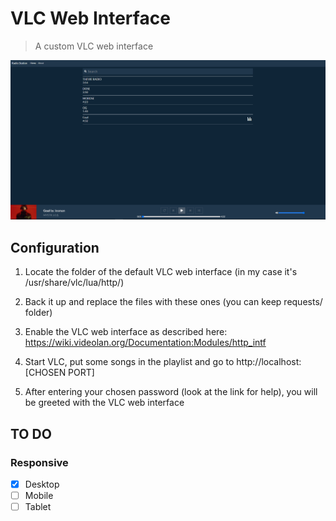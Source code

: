 # VLC Web Interface
> A custom VLC web interface

![Image of application](https://github.com/Daniel-Mendes/vlc-web-interface/blob/main/example.png)

## Configuration

1. Locate the folder of the default VLC web interface (in my case it's /usr/share/vlc/lua/http/)

2. Back it up and replace the files with these ones (you can keep requests/ folder)

3. Enable the VLC web interface as described here: https://wiki.videolan.org/Documentation:Modules/http_intf

4. Start VLC, put some songs in the playlist and go to http://localhost:[CHOSEN PORT]

5. After entering your chosen password (look at the link for help), you will be greeted with the VLC web interface

## TO DO
### Responsive
- [x] Desktop
- [ ] Mobile
- [ ] Tablet
